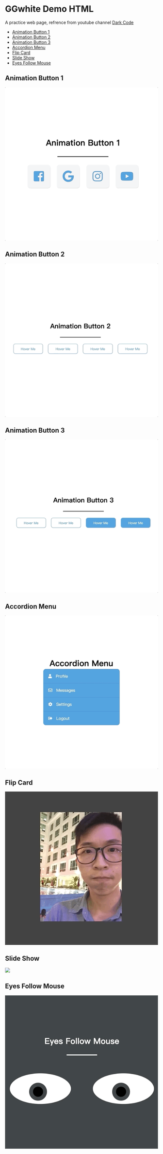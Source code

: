 # GGwhite Demo HTML

A practice web page, refrence from youtube channel [Dark Code](https://www.youtube.com/channel/UCD3KVjbb7aq2OiOffuungzw)

* [Animation Button 1](#Animation-Button-1)
* [Animation Button 2](#Animation-Button-2)
* [Animation Button 3](#Animation-Button-3)
* [Accordion Menu](#Accordion-Menu)
* [Flip Card](#Flip-Card)
* [Slide Show](#Slide-Show)
* [Eyes Follow Mouse](#Eyes-Follow-Mouse)


## Animation Button 1
![](animation-button-1/demo.gif)

## Animation Button 2
![](animation-button-2/demo.gif)

## Animation Button 3
![](animation-button-3/demo.gif)

## Accordion Menu
![](accordion-menu/demo.gif)

## Flip Card
![](flip-card/demo.gif)

## Slide Show
![](slide-show/demo.gif)

## Eyes Follow Mouse
![](eyes-follow-mouse/demo.gif)
